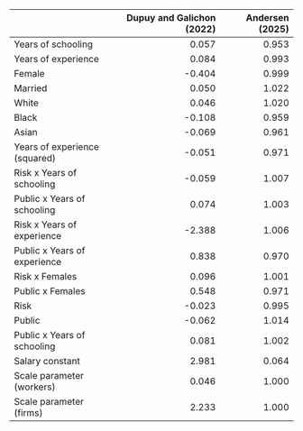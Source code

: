 |                               |   Dupuy and Galichon (2022) |   Andersen (2025) |
|:------------------------------|----------------------------:|------------------:|
| Years of schooling            |                       0.057 |             0.953 |
| Years of experience           |                       0.084 |             0.993 |
| Female                        |                      -0.404 |             0.999 |
| Married                       |                       0.050 |             1.022 |
| White                         |                       0.046 |             1.020 |
| Black                         |                      -0.108 |             0.959 |
| Asian                         |                      -0.069 |             0.961 |
| Years of experience (squared) |                      -0.051 |             0.971 |
| Risk x Years of schooling     |                      -0.059 |             1.007 |
| Public x Years of schooling   |                       0.074 |             1.003 |
| Risk x Years of experience    |                      -2.388 |             1.006 |
| Public x Years of experience  |                       0.838 |             0.970 |
| Risk x Females                |                       0.096 |             1.001 |
| Public x Females              |                       0.548 |             0.971 |
| Risk                          |                      -0.023 |             0.995 |
| Public                        |                      -0.062 |             1.014 |
| Public x Years of schooling   |                       0.081 |             1.002 |
| Salary constant               |                       2.981 |             0.064 |
| Scale parameter (workers)     |                       0.046 |             1.000 |
| Scale parameter (firms)       |                       2.233 |             1.000 |